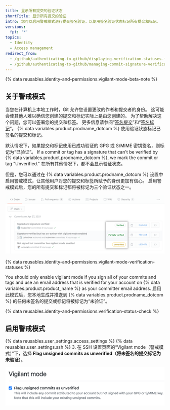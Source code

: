 ```yaml
---
title: 显示所有提交的验证状态
shortTitle: 显示所有提交的验证
intro: 您可以启用警戒模式进行提交签名验证，以使用签名验证状态标记所有提交和标记。
versions:
  fpt: '*'
topics:
  - Identity
  - Access management
redirect_from:
  - /github/authenticating-to-github/displaying-verification-statuses-for-all-of-your-commits
  - /github/authenticating-to-github/managing-commit-signature-verification/displaying-verification-statuses-for-all-of-your-commits
---
```


{% data reusables.identity-and-permissions.vigilant-mode-beta-note %}

## 关于警戒模式

当您在计算机上本地工作时，Git 允许您设置更改的作者和提交者的身份。 这可能会使其他人难以确信您创建的提交和标记实际上是由您创建的。 为了帮助解决这个问题，您可以签署您的提交和标签。 更多信息请参阅“[签名提交](/github/authenticating-to-github/signing-commits)”和“[签名标记](/github/authenticating-to-github/signing-tags)”。 {% data variables.product.prodname_dotcom %} 使用验证状态标记已签名的提交和标记。

默认情况下，如果提交和标记使用已成功验证的 GPG 或 S/MIME 密钥签名，则标记为“已验证”。 If a commit or tag has a signature that can't be verified by {% data variables.product.prodname_dotcom %}, we mark the commit or tag "Unverified." 在所有其他情况下，都不会显示验证状态。

但是，您可以通过在 {% data variables.product.prodname_dotcom %} 设置中启用警戒模式，让其他用户对您的提交和标签所赋予的身份更加有信心。 启用警戒模式后，您的所有提交和标记都将被标记为三个验证状态之一。

![签名验证状态](/assets/images/help/commits/signature-verification-statuses.png)

{% data reusables.identity-and-permissions.vigilant-mode-verification-statuses %}

You should only enable vigilant mode if you sign all of your commits and tags and use an email address that is verified for your account on {% data variables.product.product_name %} as your committer email address. 启用此模式后，您本地生成并推送到 {% data variables.product.prodname_dotcom %} 的任何未签名的提交或标记将被标记为“未验证”。

{% data reusables.identity-and-permissions.verification-status-check %}

## 启用警戒模式

{% data reusables.user_settings.access_settings %}
{% data reusables.user_settings.ssh %}
3. 在 SSH 设置页面的“Vigilant mode（警戒模式）”下，选择 **Flag unsigned commits as unverified（将未签名的提交标记为未验证）**。

   ![将未签名的提交标记为未验证的复选框](/assets/images/help/commits/vigilant-mode-checkbox.png)
